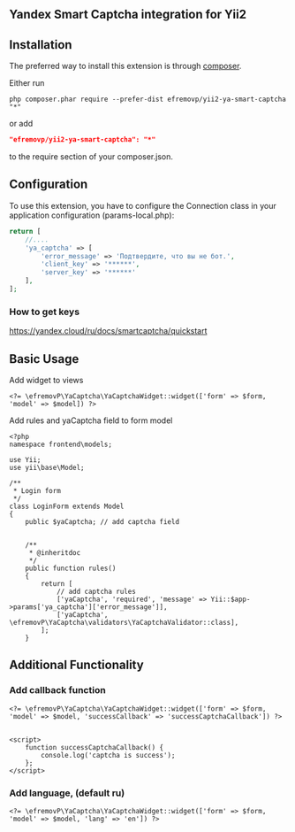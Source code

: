 ## Yandex Smart Captcha integration for Yii2

Installation
------------

The preferred way to install this extension is through [composer](https://getcomposer.org/download/).

Either run

```
php composer.phar require --prefer-dist efremovp/yii2-ya-smart-captcha "*"
```

or add

```json
"efremovp/yii2-ya-smart-captcha": "*"
```

to the require section of your composer.json.


Configuration
-------------

To use this extension, you have to configure the Connection class in your application configuration (params-local.php):

```php
return [
    //....
    'ya_captcha' => [
        'error_message' => 'Подтвердите, что вы не бот.',
        'client_key' => '******',
        'server_key' => '******'
    ],
];
```

### How to get keys
https://yandex.cloud/ru/docs/smartcaptcha/quickstart


## Basic Usage

Add widget to views
```
<?= \efremovP\YaCaptcha\YaCaptchaWidget::widget(['form' => $form, 'model' => $model]) ?>
```

Add rules and yaCaptcha field to form model
```
<?php
namespace frontend\models;

use Yii;
use yii\base\Model;

/**
 * Login form
 */
class LoginForm extends Model
{
    public $yaCaptcha; // add captcha field


    /**
     * @inheritdoc
     */
    public function rules()
    {
        return [
            // add captcha rules
            ['yaCaptcha', 'required', 'message' => Yii::$app->params['ya_captcha']['error_message']],
            ['yaCaptcha', \efremovP\YaCaptcha\validators\YaCaptchaValidator::class],
        ];
    }
```

## Additional Functionality

### Add callback function
```
<?= \efremovP\YaCaptcha\YaCaptchaWidget::widget(['form' => $form, 'model' => $model, 'successCallback' => 'successCaptchaCallback']) ?>


<script>
    function successCaptchaCallback() {
        console.log('captcha is success');
    };
</script>

```

### Add language, (default ru)
```
<?= \efremovP\YaCaptcha\YaCaptchaWidget::widget(['form' => $form, 'model' => $model, 'lang' => 'en']) ?>

```
